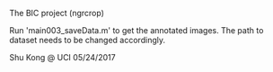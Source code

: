 The BIC project (ngrcrop)

Run 'main003_saveData.m' to get the annotated images. The path to dataset needs to be changed accordingly.


Shu Kong @ UCI
05/24/2017



